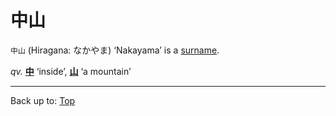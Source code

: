 # 中山

`中山` (Hiragana: なかやま) ‘Nakayama’ is a [surname](../../../desc/surnames.md).

*qv.* **[中](naka.md)** ‘inside’, **[山](../../y/ya/yama.md)** ‘a mountain’

----

Back up to: [Top](../../../index.md)
